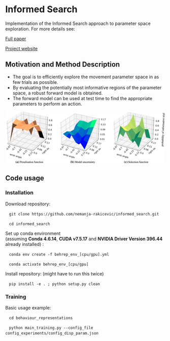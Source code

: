 
# Informed Search

Implementation of the Informed Search approach to parameter space exploration. For more details see:

[Full paper](https://link.springer.com/article/10.1007%2Fs10514-019-09842-7)

[Project website](https://sites.google.com/view/informedsearch)


## Motivation and Method Description

- The goal is to efficiently explore the movement parameter space in as few trials as possible. 
- By evaluating the potentially most informative regions of the parameter space,  a robust forward model is obtained.
- The forward model can be used at test time to find the appropriate parameters to perform an action.

![Method components](img/method_components.png)

## Code usage

### Installation

Download repository:

&nbsp;&nbsp;&nbsp;`git clone https://github.com/nemanja-rakicevic/informed_search.git`

&nbsp;&nbsp;&nbsp;`cd informed_search`


Set up conda environment<br/>
(assuming __Conda 4.6.14__, __CUDA v7.5.17__ and __NVIDIA Driver Version 396.44__ already installed) :

&nbsp;&nbsp;&nbsp;`conda env create -f behrep_env_[cpu/gpu].yml`

&nbsp;&nbsp;&nbsp;`conda activate behrep_env_[cpu/gpu]`


Install repository:
(might have to run this twice)

<!-- &nbsp;&nbsp;&nbsp;`python setup.py install clean` -->
&nbsp;&nbsp;&nbsp;`pip install -e . ; python setup.py clean`



### Training

Basic usage example:

&nbsp;&nbsp;&nbsp;`cd behaviour_representations`

&nbsp;&nbsp;&nbsp;`python main_training.py --config_file config_experiments/config_disp_param.json`
